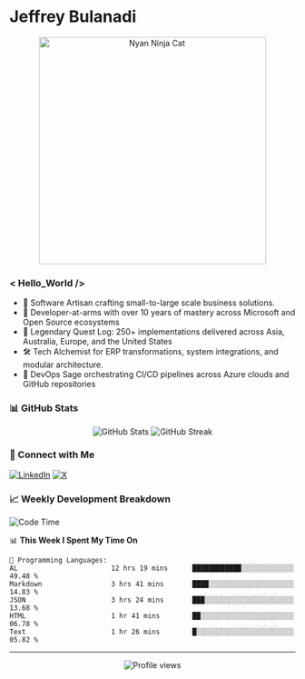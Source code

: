 # Jeffrey Bulanadi

<div align="center">
  <img src="https://www.nyan.cat/cats/nyaninja.gif" alt="Nyan Ninja Cat" width="400"/>
</div>

### < Hello_World />

- 🎨 Software Artisan crafting small-to-large scale business solutions.
- 💼 Developer-at-arms with over 10 years of mastery across Microsoft and Open Source ecosystems
- 🏢 Legendary Quest Log: 250+ implementations delivered across Asia, Australia, Europe, and the United States
- 🛠️ Tech Alchemist for ERP transformations, system integrations, and modular architecture.
- 🔄 DevOps Sage orchestrating CI/CD pipelines across Azure clouds and GitHub repositories

### 📊 GitHub Stats

<div align="center">
  <img src="https://github-readme-stats.vercel.app/api?username=jeffreybulanadi&show_icons=true&theme=tokyonight" alt="GitHub Stats" />
  <img src="https://github-readme-streak-stats.herokuapp.com/?user=jeffreybulanadi&theme=tokyonight" alt="GitHub Streak" />
</div>

### 🤝 Connect with Me

[![LinkedIn](https://img.shields.io/badge/LinkedIn-Connect-blue?style=for-the-badge&logo=linkedin)](https://linkedin.com/in/jeffreybulanadi)
[![X](https://img.shields.io/badge/Twitter-Follow-blue?style=for-the-badge&logo=twitter)](https://x.com/JeffreyBulanadi)

### 📈 Weekly Development Breakdown

<!--START_SECTION:waka-->
![Code Time](http://img.shields.io/badge/Code%20Time-340%20hrs%2059%20mins-blue)

📊 **This Week I Spent My Time On** 

```text
💬 Programming Languages: 
AL                       12 hrs 19 mins      ████████████░░░░░░░░░░░░░   49.48 % 
Markdown                 3 hrs 41 mins       ████░░░░░░░░░░░░░░░░░░░░░   14.83 % 
JSON                     3 hrs 24 mins       ███░░░░░░░░░░░░░░░░░░░░░░   13.68 % 
HTML                     1 hr 41 mins        ██░░░░░░░░░░░░░░░░░░░░░░░   06.78 % 
Text                     1 hr 26 mins        █░░░░░░░░░░░░░░░░░░░░░░░░   05.82 % 
```


<!--END_SECTION:waka-->

---

<div align="center">
  <img src="https://komarev.com/ghpvc/?username=jeffreybulanadi&color=blue&style=flat-square" alt="Profile views" />
</div>
